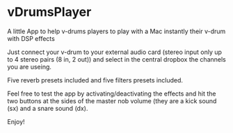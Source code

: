 # vDrumsPlayer
A little App to help v-drums players to play with a Mac instantly their v-drum with DSP effects

Just connect your v-drum to your external audio card (stereo input only up to 4 stereo pairs (8 in, 2 out)) and
select in the central dropbox the channels you are useing.

Five reverb presets included and five filters presets included.

Feel free to test the app by activating/deactivating the effects and hit the two buttons at the sides of the master nob volume (they are a kick sound (sx) and a snare sound (dx).

Enjoy!
